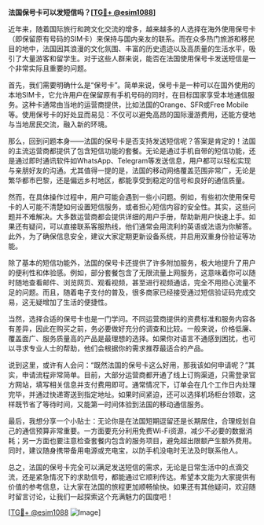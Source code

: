 **法国保号卡可以发短信吗？[[TG💪+ @esim1088](https://t.me/s/esim1088)]**

近年来，随着国际旅行和跨文化交流的增多，越来越多的人选择在海外使用保号卡（即保留原有号码的SIM卡）来保持与国内亲友的联系。而在众多热门旅游和移民目的地中，法国因其浪漫的文化氛围、丰富的历史遗迹以及高质量的生活水平，吸引了大量游客和留学生。对于这些人群来说，能否在法国使用保号卡发送短信是一个非常实际且重要的问题。

首先，我们需要明确什么是“保号卡”。简单来说，保号卡是一种可以在国外使用的本地SIM卡，它允许用户在保留原有手机号码的同时，在目标国家享受本地通信服务。这种卡通常由当地的运营商提供，比如法国的Orange、SFR或Free Mobile等。使用保号卡的好处显而易见：不仅可以避免高昂的国际漫游费用，还能方便地与当地居民交流，融入新的环境。

那么，回到问题本身——法国的保号卡是否支持发送短信呢？答案是肯定的！法国的主流运营商都提供了包含短信功能的套餐。无论是通过手机自带的短信功能，还是通过即时通讯软件如WhatsApp、Telegram等发送信息，用户都可以轻松实现与亲朋好友的沟通。尤其值得一提的是，法国的移动网络覆盖范围非常广，无论是繁华都市巴黎，还是偏远乡村地区，都能享受到稳定的信号和良好的通信质量。

然而，在具体操作过程中，用户可能会遇到一些小问题。例如，有些初次使用保号卡的人可能不清楚如何设置短信服务，或者担心短信内容的安全性。其实，这些问题并不难解决。大多数运营商都会提供详细的用户手册，帮助新用户快速上手。如果还有疑问，可以直接联系客服热线，他们通常会用流利的英语或法语为你解答。此外，为了确保信息安全，建议大家定期更新设备系统，并启用双重身份验证等功能。

除了基本的短信功能外，法国的保号卡还提供了许多附加服务，极大地提升了用户的便利性和体验感。例如，部分套餐包含了无限流量上网服务，这意味着你可以随时随地查看邮件、浏览网页、观看视频，甚至进行视频通话，完全不用担心流量不足的问题。而且，随着电子支付的普及，很多商家已经接受通过短信验证码完成交易，这无疑增加了生活的便捷性。

当然，选择合适的保号卡也是一门学问。不同运营商提供的资费标准和服务内容各有差异，因此在购买之前，务必要做好充分的调查和比较。一般来说，价格低廉、覆盖面广、服务质量高的产品是最理想的选择。如果你对语言不通感到困扰，也可以寻求专业人士的帮助，他们会根据你的需求推荐最适合的产品。

说到这里，或许有人会问：“既然法国的保号卡这么好用，那我该如何申请呢？”其实，申请流程非常简单。目前，大部分运营商都开通了线上订购渠道，只需登录官方网站，填写相关信息并支付费用即可。通常情况下，订单会在几个工作日内处理完毕，并通过快递寄送到指定地址。如果时间紧迫，还可以选择机场柜台领取，这样既节省了等待时间，又能第一时间体验到法国的移动通信服务。

最后，我想分享一个小贴士：无论你是在法国短期逗留还是长期居住，合理规划自己的通信预算非常重要。一方面要充分利用免费Wi-Fi资源，减少不必要的数据消耗；另一方面也要注意检查套餐内包含的服务项目，避免超出限额产生额外费用。同时，建议随身携带备用电源或充电宝，以防手机没电时无法及时联系他人。

总之，法国的保号卡完全可以满足发送短信的需求，无论是日常生活中的点滴交流，还是紧急情况下的求助信号，都能通过它顺利传达。希望本文能为大家提供有价值的参考信息，让大家在法国的旅程更加顺畅愉快。如果还有其他疑问，欢迎随时留言讨论，让我们一起探索这个充满魅力的国度吧！

[[TG💪+ @esim1088](https://t.me/s/esim1088) ![Image](https://i.postimg.cc/4NQfJmqS/Snipaste-2025-05-13-00-14-12.png)]